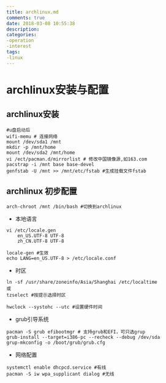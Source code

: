 ```yaml
---
title: archlinux.md
comments: true
date: 2018-03-08 10:55:38
description:
categories: 
-operation
-interest
tags: 
-linux
---
```

# archlinux安装与配置

## archlinux安装

```shell
#u盘启动后
wifi-memu # 连接网络
mount /dev/sda1 /mnt
mkdir -p /mnt/home
mount /dev/sda2 /mnt/home
vi /ect/pacman.d/mirrorlist # 修改中国镜像源,如163.com
pacstrap -i /mnt base base-devel
genfstab -U /mnt >> /mnt/etc/fstab #生成挂载文件fstab
```

## archlinux 初步配置

```shell
arch-chroot /mnt /bin/bash #切换到archlinux
```

* 本地语言

```shell
vi /etc/locale.gen
    en_US.UTF-8 UTF-8
    zh_CN.UTF-8 UTF-8

locale-gen #生效
echo LANG=en_US.UTF-8 > /etc/locale.conf
```

* 时区

```shell
ln -sf /usr/share/zoneinfo/Asia/Shanghai /etc/localtime
或
tzselect #按提示选择时区

hwclock --systohc --utc #设置硬件时间
```

* grub引导系统

```shell
pacman -S grub efibootmgr # 支持grub和EFI，可只选grup
grub-install --target=i386-pc --recheck --debug /dev/sda
grup-mkconfig -o /boot/grub/grub.cfg
```

* 网络配置

```shell
systemctl enable dhcpcd.service #有线
pacman -S iw wpa_supplicant dialog #无线
```
